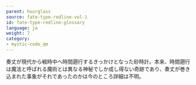 ```yaml
---
parent: hourglass
source: fate-type-redline-vol-1
id: fate-type-redline-glossary
language: ja
weight: 7
category:
- mystic-code_qm
---
```


奏丈が現代から戦時中へ時間遡行するきっかけとなった砂時計。本来、時間遡行は魔法と呼ばれる魔術とは異なる神秘でしか成し得ない奇跡であり、奏丈が巻き込まれた事象がそれであったのかは今のところ詳細は不明。
